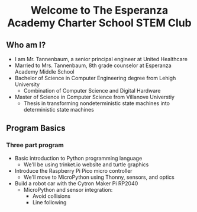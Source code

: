 
# <center>Welcome to The Esperanza Academy Charter School STEM Club</center>

## Who am I?

* I am Mr. Tannenbaum, a senior principal engineer at United Healthcare
* Married to Mrs. Tannenbaum, 8th grade counselor at Esperanza Academy Middle School
* Bachelor of Science in Computer Engineering degree from Lehigh University
    * Combination of Computer Science and Digital Hardware
* Master of Science in Computer Science from Villanove Universtiy
    * Thesis in transforming nondeterministic state machines into deterministic state machines

## Program Basics

### Three part program
* Basic introduction to Python programming language
    * We'll be using trinket.io website and turtle graphics
* Introduce the Raspberry Pi Pico micro controller
    * We'll move to MicroPython using Thonny, sensors, and optics
* Build a robot car with the Cytron Maker Pi RP2040
    * MicroPython and sensor integration:
        * Avoid collisions
        * Line following
